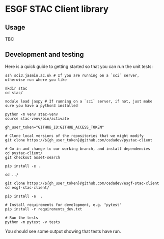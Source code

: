 # ESGF STAC Client library

## Usage

TBC

## Development and testing

Here is a quick guide to getting started so that you can run the unit tests:

```
ssh sci3.jasmin.ac.uk # If you are running on a `sci` server, otherwise run where you like

mkdir stac
cd stac/

module load jaspy # If running on a `sci` server, if not, just make sure you have a python3 installed

python -m venv stac-venv
source stac-venv/bin/activate

gh_user_token="GITHUB_ID:GITHUB_ACCESS_TOKEN"

# Clone local versions of the repositories that we might modify
git clone https://${gh_user_token}@github.com/cedadev/pystac-client

# Go in and change to our working branch, and install dependencies
cd pystac-client/
git checkout asset-search

pip install -e .

cd ../

git clone https://${gh_user_token}@github.com/cedadev/esgf-stac-client
cd esgf-stac-client/

pip install -e  .

# Install requirements for development, e.g. "pytest"
pip install -r requirements_dev.txt

# Run the tests
python -m pytest -v tests
```

You should see some output showing that tests have run.
